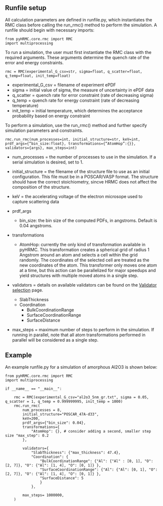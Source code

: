 Runfile setup
---
All calculation parameters are defined in runfile.py, which instantiates the RMC class before calling the run_rmc() method to perform the simulation. A runfile should begin with necessary imports:
```
from pyHRMC.core.rmc import RMC
import multiprocessing
```
To run a simulation, the user must first instantiate the RMC class with the required arguments. These arguments determine the quench rate of the error and energy constraints.
```
rmc = RMC(experimental_G_csv=str, sigma=float, q_scatter=float, q_temp=float, init_temp=float)
```
- experimental_G_csv = filename of experiment ePDF
- sigma = initial value of sigma, the measure of uncertainty in ePDF data
- q_scatter = quench rate for error constraint (rate of decreasing sigma)
- q_temp =  quench rate for energy constraint (rate of decreasing temperature)
- init_temp = initial temperature, which determines the acceptance probability based on energy constraint

To perform a simulation, use the run_rmc() method and further specify simulation parameters and constraints.
```
rmc.run_rmc(num_processes=int, initial_structure=str, keV=int, prdf_args={“bin_size:float}, transformations={“AtomHop”:{}}, validators={args}, max_steps=int)
```
- num_processes = the number of processes to use in the simulation. If a serial simulation is desired, set to 1. 
- initial_structure = the filename of the structure file to use as an initial configuration. This file must be in a POSCAR/VASP format. The structure should have the correct stoichiometry, sincve HRMC does not affect the composition of the structure. 
- keV = the accelerating voltage of the electron microsope used to capture scattering data
- prdf_args
    - bin_size: the bin size of the computed PDFs, in angstroms. Default is 0.04 angstroms.
- transformations
    - AtomHop: currently the only kind of transformation available in pyHRMC. This transformation creates a spherical grid of radius 1 Angstrom around an atom and selects a cell within the grid randomly. The coordinates of the selected cell are treated as the new coordinates of the atom. This transformer only moves one atom at a time, but this action can be parallelized for major speedups and yield structures with multiple moved atoms in a single step.
- validators = details on available validators can be found on the [Validator selection](http://127.0.0.1:8000/user_guide/validator_selection/) page.
    - SlabThickness
    - Coordination 
        - BulkCoordinationRange
        - SurfaceCoordinationRange
        - SurfaceDistance

- max_steps = maximum number of steps to perform in the simulation. If running in parallel, note that all atom transformations performed in parallel will be considered as a single step. 

Example
---
An example runfile.py for a simulation of amorphous Al2O3 is shown below:
```
from pyHRMC.core.rmc import RMC
import multiprocessing

if __name__ == "__main__":

    rmc = RMC(experimental_G_csv="al2o3_5nm_gr.txt", sigma = 0.05, q_scatter = 1, q_temp = 0.999999995, init_temp = 1000)
    rmc.run_rmc(
        num_processes = 8,
        initial_structure="POSCAR_47A-d33",
        keV=200,
        prdf_args={"bin_size": 0.04},
        transformations={
            "AtomHop": {}, # consider adding a second, smaller step size "max_step": 0.2
        },

        validators={
            "SlabThickness": {"max_thickness": 47.4},
            "Coordination": {
                "BulkCoordinationRange": {"Al": {"Al" : [0, 1], "O": [2, 7]}, "O": {"Al": [1, 4], "O": [0, 1]} },
                "SurfaceCoordinationRange": {"Al": {"Al": [0, 1], "O": [2, 7]}, "O": {"Al": [1, 4], "O": [0, 1]} },
                "SurfaceDistance": 5
                }
            },

        max_steps= 1000000,
    )
```